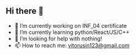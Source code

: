 ## Hi there 👋
- 🔭 I’m currently working on INF_04 certificate
- 🌱 I’m currently learning python/React/JS/C++
- 🤔 I’m looking for help with nothing! 
- 📫 How to reach me: vitorusin123@gmail.com

<!--
**PlatynowyGarnek/PlatynowyGarnek** is a ✨ _special_ ✨ repository because its `README.md` (this file) appears on your GitHub profile.

Here are some ideas to get you started:

- 🔭 I’m currently working on ...
- 🌱 I’m currently learning ...
- 👯 I’m looking to collaborate on ...
- 🤔 I’m looking for help with ...
- 💬 Ask me about ...
- 📫 How to reach me: ...
- 😄 Pronouns: ...
- ⚡ Fun fact: ...
-->
